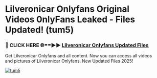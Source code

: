 # Lilveronicar Onlyfans Original Videos 0nlyFans Leaked - Files Updated! (tum5)

<h3>🔴 CLICK HERE 🌐==►► <a href="https://tinyurl.com/ehrbuxhb" rel="nofollow">Lilveronicar Onlyfans Updated Files</a></h3>

Get Lilveronicar Onlyfans and all content. Now you can access all videos and pictures of Lilveronicar Onlyfans. New Updated Files 2025!

[![tum5](https://i.imgur.com/lVYEuWS.gif)](https://tinyurl.com/ehrbuxhb)
